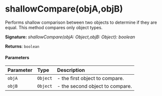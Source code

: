 # shallowCompare(objA,objB)

Performs shallow comparison between two objects to determine if they are equal. This method compares 
only object types. 


**Signature:** _shallowCompare(objA: Object,objB: Object): boolean_

**Returns**: `boolean`



#### Parameters


| Parameter	   | Type    | Description |
|:-------------|:---------------|:------------|
| `objA`    | `Object` | - the first object to compare. |
| `objB`    | `Object` | - the second object to compare.   |

